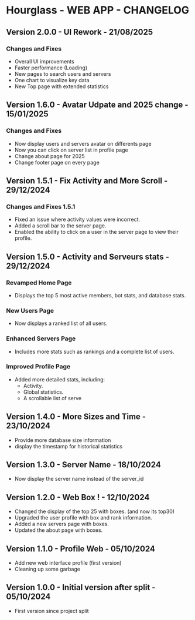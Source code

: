 # Hourglass - WEB APP - CHANGELOG

## Version 2.0.0 - UI Rework - 21/08/2025

### Changes and Fixes

- Overall UI improvements
- Faster performance (Loading)
- New pages to search users and servers
- One chart to visualize key data
- New Top page with extended statistics

## Version 1.6.0 - Avatar Udpate and 2025 change - 15/01/2025

### Changes and Fixes

- Now display users and servers avatar on differents page
- Now you can click on server list in profile page
- Change about page for 2025
- Change footer page on every page

## Version 1.5.1 - Fix Activity and More Scroll - 29/12/2024

### Changes and Fixes 1.5.1

- Fixed an issue where activity values were incorrect.
- Added a scroll bar to the server page.
- Enabled the ability to click on a user in the server page to view their profile.

## Version 1.5.0 - Activity and Serveurs stats - 29/12/2024

### Revamped Home Page

- Displays the top 5 most active members, bot stats, and database stats.

### New Users Page

- Now displays a ranked list of all users.

### Enhanced Servers Page

- Includes more stats such as rankings and a complete list of users.

### Improved Profile Page

- Added more detailed stats, including:
  - Activity.
  - Global statistics.
  - A scrollable list of serve

## Version 1.4.0 - More Sizes and Time - 23/10/2024

- Provide more database size information
- display the timestamp for historical statistics

## Version 1.3.0 - Server Name - 18/10/2024

- Now display the server name instead of the server_id

## Version 1.2.0 - Web Box ! - 12/10/2024

- Changed the display of the top 25 with boxes. (and now its top30)
- Upgraded the user profile with box and rank information.
- Added a new servers page with boxes.
- Updated the about page with boxes.

## Version 1.1.0 - Profile Web - 05/10/2024

- Add new web interface profile (first version)
- Cleaning up some garbage

## Version 1.0.0 - Initial version after split - 05/10/2024

- First version since project split

